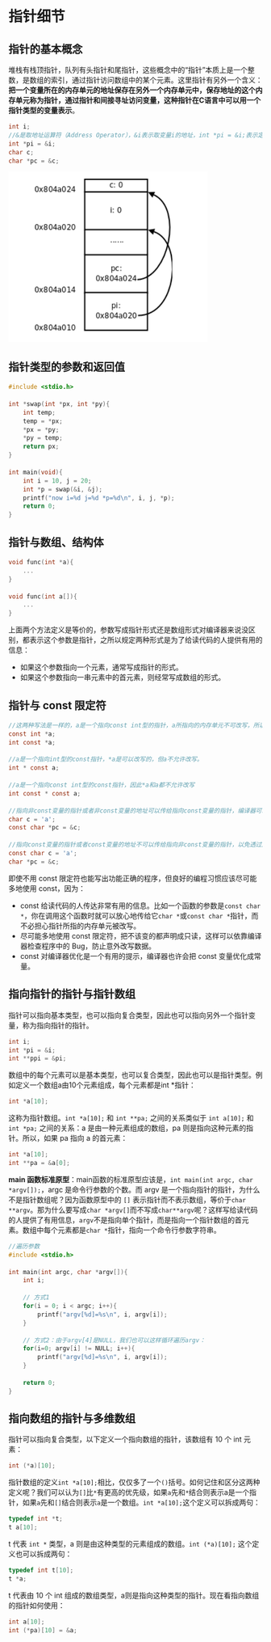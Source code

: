 # 指针细节

## 指针的基本概念

堆栈有栈顶指针，队列有头指针和尾指针，这些概念中的“指针”本质上是一个整数，是数组的索引，通过指针访问数组中的某个元素。这里指针有另外一个含义：**把一个变量所在的内存单元的地址保存在另外一个内存单元中，保存地址的这个内存单元称为指针，通过指针和间接寻址访问变量，这种指针在C语言中可以用一个指针类型的变量表示**。

```c
int i;
//&是取地址运算符（Address Operator），&i表示取变量i的地址，int *pi = &i;表示定义一个指向int型的指针变量pi，并用i的地址来初始化pi。
int *pi = &i;
char c;
char *pc = &c;
```

![指针](images/c_pointer.png)

## 指针类型的参数和返回值

```c
#include <stdio.h>

int *swap(int *px, int *py){
    int temp;
    temp = *px;
    *px = *py;
    *py = temp;
    return px;
}

int main(void){
    int i = 10, j = 20;
    int *p = swap(&i, &j);
    printf("now i=%d j=%d *p=%d\n", i, j, *p);
    return 0;
}
```

## 指针与数组、结构体

```c
void func(int *a){
    ...
}

void func(int a[]){
    ...
}
```

上面两个方法定义是等价的，参数写成指针形式还是数组形式对编译器来说没区别，都表示这个参数是指针，之所以规定两种形式是为了给读代码的人提供有用的信息：

- 如果这个参数指向一个元素，通常写成指针的形式。
- 如果这个参数指向一串元素中的首元素，则经常写成数组的形式。

## 指针与 const 限定符

```c
//这两种写法是一样的，a是一个指向const int型的指针，a所指向的内存单元不可改写，所以(*a)++是不允许的，但a可以改写，所以a++是允许的。
const int *a;
int const *a;

//a是一个指向int型的const指针，*a是可以改写的，但a不允许改写。
int * const a;

//a是一个指向const int型的const指针，因此*a和a都不允许改写
int const * const a;

//指向非const变量的指针或者非const变量的地址可以传给指向const变量的指针，编译器可以做隐式类型转换，例如：
char c = 'a';
const char *pc = &c;

//指向const变量的指针或者const变量的地址不可以传给指向非const变量的指针，以免透过后者意外改写了前者所指向的内存单元，例如对下面的代码编译器会报警告：
const char c = 'a';
char *pc = &c;
```

即使不用 const 限定符也能写出功能正确的程序，但良好的编程习惯应该尽可能多地使用 const，因为：

- const 给读代码的人传达非常有用的信息。比如一个函数的参数是`const char *`，你在调用这个函数时就可以放心地传给它`char *`或`const char *`指针，而不必担心指针所指的内存单元被改写。
- 尽可能多地使用 const 限定符，把不该变的都声明成只读，这样可以依靠编译器检查程序中的 Bug，防止意外改写数据。
- const 对编译器优化是一个有用的提示，编译器也许会把 const 变量优化成常量。

## 指向指针的指针与指针数组

指针可以指向基本类型，也可以指向复合类型，因此也可以指向另外一个指针变量，称为指向指针的指针。

```c
int i;
int *pi = &i;
int **ppi = &pi;
```

数组中的每个元素可以是基本类型，也可以复合类型，因此也可以是指针类型。例如定义一个数组a由10个元素组成，每个元素都是int *指针：

```c
int *a[10];
```

这称为指针数组。`int *a[10];` 和 `int **pa;` 之间的关系类似于 `int a[10];` 和 `int *pa;` 之间的关系：a 是由一种元素组成的数组，pa 则是指向这种元素的指针。所以，如果 pa 指向 a 的首元素：

```c
int *a[10];
int **pa = &a[0];
```

**main 函数标准原型**：main函数的标准原型应该是，`int main(int argc, char *argv[]);`，argc 是命令行参数的个数。而 argv 是一个指向指针的指针，为什么不是指针数组呢？因为函数原型中的 `[]` 表示指针而不表示数组，等价于`char **argv`。那为什么要写成`char *argv[]`而不写成`char**argv`呢？这样写给读代码的人提供了有用信息，`argv`不是指向单个指针，而是指向一个指针数组的首元素。数组中每个元素都是`char *`指针，指向一个命令行参数字符串。

```c
//遍历参数
#include <stdio.h>

int main(int argc, char *argv[]){
    int i;

    // 方式1
    for(i = 0; i < argc; i++){
        printf("argv[%d]=%s\n", i, argv[i]);
    }

    // 方式2：由于argv[4]是NULL，我们也可以这样循环遍历argv：
    for(i=0; argv[i] != NULL; i++){
        printf("argv[%d]=%s\n", i, argv[i]);
    }

    return 0;
}
```

## 指向数组的指针与多维数组

指针可以指向复合类型，以下定义一个指向数组的指针，该数组有 10 个 int 元素：

```c
int (*a)[10];
```

指针数组的定义`int *a[10];`相比，仅仅多了一个`()`括号。如何记住和区分这两种定义呢？我们可以认为`[]`比`*`有更高的优先级，如果`a`先和`*`结合则表示a是一个指针，如果`a`先和`[]`结合则表示`a`是一个数组。`int *a[10];`这个定义可以拆成两句：

```c
typedef int *t;
t a[10];
```

t 代表 `int *` 类型，a 则是由这种类型的元素组成的数组。`int (*a)[10];` 这个定义也可以拆成两句：

```c
typedef int t[10];
t *a;
```

t 代表由 10 个 int 组成的数组类型，a则是指向这种类型的指针。现在看指向数组的指针如何使用：

```c
int a[10];
int (*pa)[10] = &a;
```